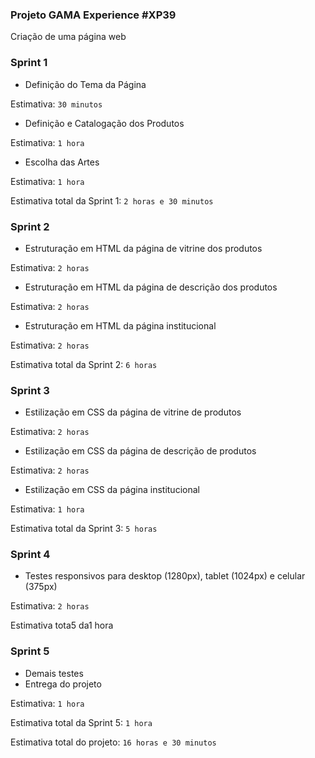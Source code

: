### Projeto GAMA Experience #XP39
Criação de uma página web

### Sprint 1
- Definição do Tema da Página

Estimativa: `30 minutos`

- Definição e Catalogação dos Produtos

Estimativa: `1 hora`

- Escolha das Artes

Estimativa: `1 hora`

Estimativa total da Sprint 1: `2 horas e 30 minutos`

### Sprint 2
- Estruturação em HTML da página de vitrine dos produtos
  
Estimativa: `2 horas`

- Estruturação em HTML da página de descrição dos produtos
  
Estimativa: `2 horas`

- Estruturação em HTML da página institucional
  
Estimativa: `2 horas`

Estimativa total da Sprint 2: `6 horas`

### Sprint 3
- Estilização em CSS da página de vitrine de produtos

Estimativa: `2 horas`

- Estilização em CSS da página de descrição de produtos

Estimativa: `2 horas`

- Estilização em CSS da página institucional

Estimativa: `1 hora`

Estimativa total da Sprint 3: `5 horas`

### Sprint 4
- Testes responsivos para desktop (1280px), tablet (1024px) e celular (375px)

Estimativa: `2 horas`

Estimativa tota5 da1 hora

### Sprint 5
- Demais testes
- Entrega do projeto

Estimativa: `1 hora`

Estimativa total da Sprint 5: `1 hora`

Estimativa total do projeto: `16 horas e 30 minutos`

